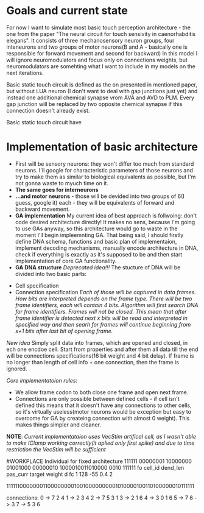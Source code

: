 # Goals and current state
For now I want to simulate most basic touch perception architecture - the one from  the paper "The neural circuit for touch sensivity in caenorhabditis elegans". It consists of three mechanosensory neuron groups, four inteneurons and two groups of motor neurons(B and A - basically one is responsible for forward movement and second for backward)
In this model I will ignore neuromodulators and focus only on connections weights, but neuromodulators are somehting what I want to include in my models on the next iterations.

Basic static touch circuit is defined as the on presented in mentioned paper, but without LUA neuron (I don't want to deal with gap junctions just yet) and instead one additional chemical synapse vrom AVA and AVD to PLM.
Every gap junction will be replaced by two opposite chemical synapse if this connection doesn't already exist.

Basic static touch circuit have 

# Implementation of basic architecture
* First will be sensory neurons: they won't differ too much from standard neurons. I'll google for characteristic parameters of those neurons and try to make them as similar to biological equivalents as possible, but I'm not gonna waste to myuch time on it.
* **The same goes for interneurons**
* **...and motor neurons** - those will be devided into two groups of 6(I guess, google it) each - they will be equivalents of forward and backward movement.
* **GA implementation** My current idea of best approach is follwoing: don't code desired architecture directly! It makes no sens, because I'm going to use GAs anyway, so this architecture would go to waste in the moment I'll begin impleemnting GA. That being said, I should firstly define DNA schema, functions and basic plan of implementaion, implement decoding mechanisms, manually encode architecture in DNA, check if everything is exactly as it's supposed to be and then start implementation of core GA functionality.
* **GA DNA structure** 
*Deprecated idea!!!*
The stucture of DNA will be divided into two basic parts:
 + Cell specification
 + Connection specification
*Each of those will be captured in data frames. How bits are interpreted depends on the frame type. There will be two frame identifiers, each will contain 4 bits. Algorithm will first search DNA for frame identifiers. Frames will not be closed. This mean that after frame identifier is detected next x bits will be read and interpreted in specified way and then searh for frames will continue beginning from x+1 bits after last bit of opening frame.*

*New idea*
Simply split data into frames, which are opened and closed, in ech one encdoe cell. Start from properties and after them all data till the end will be connections specifications(16 bit weight and 4 bit delay). If frame is no longer than length of cell info + one connection, then the frame is ignored.

*Core implementatoion rules*:
+ We allow frame codon to both close one frame and open next frame.
+ Connections are only possible between defined cells - if cell isn't defined this means that it doesn't have any connections to other cells, so it's virtually useless(motor neurons would be exception but easy to overcome for GA by createing connection with almost 0 weight). This makes things simpler and cleaner.


**NOTE**: *Current implementataion uses VecStim artifical cell, as I wasn't able to make IClamp working correctly(it aplied only first spike) and due to time restriction the VecStim will be sufficient*


#WORKPLACE
Individual for fixed architecture
111111 00000001 10000000 01001000 00000010 1000010011010000 0010 111111
fo   cell_id  dend_len   pas_curr target   weight           d    fc
     1        128        -55          0.4           2

1111110000000110000000010010000000001010000100110100000010111111

connections:
0 -> 7 2 4
1 -> 2 3 4
2 -> 7 5 3 1
3 -> 2 1 6
4 -> 3 0 1 6
5 -> 7
6 -> 3
7 -> 5 3 6